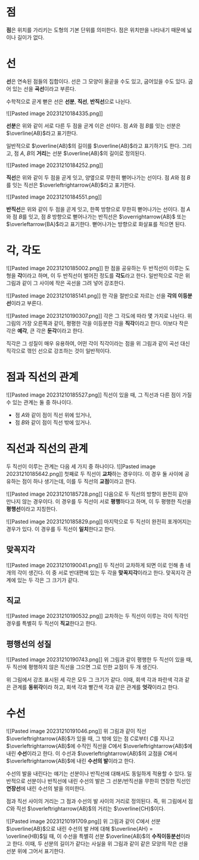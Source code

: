# 점
**점**은 위치를 가리키는 도형의 기본 단위를 의미한다. 점은 위치만을 나타내기 때문에 넓이나 길이가 없다.
# 선
**선**은 연속된 점들의 집합이다. 선은 그 모양이 올곧을 수도 있고, 굽어있을 수도 있다. 굽어 있는 선을 **곡선**이라고 부른다.

수학적으로 곧게 뻗은 선은 **선분**, **직선**, **반직선**으로 나뉜다.

![[Pasted image 20231210184335.png]]

**선분**은 위와 같이 서로 다른 두 점을 곧게 이은 선이다. 점 $A$와 점 $B$를 잇는 선분은 $\overline{AB}$라고 표기한다.

일반적으로 $\overline{AB}$의 길이를 $\overline{AB}$라고 표기하기도 한다. 그리고, 점 $A$, $B$의 **거리**는 선분 $\overline{AB}$의 길이로 정의된다.

![[Pasted image 20231210184252.png]]

**직선**은 위와 같이 두 점을 곧게 잇고, 양옆으로 무한히 뻗어나가는 선이다. 점 $A$와 점 $B$를 잇는 직선은 $\overleftrightarrow{AB}$라고 표기한다.

![[Pasted image 20231210184551.png]]

**반직선**은 위와 같이 두 점을 곧게 잇고, 한쪽 방향으로 무한히 뻗어나가는 선이다. 점 $A$와 점 $B$를 잇고, 점 $B$ 방향으로 뻗어나가는 반직선은 $\overrightarrow{AB}$ 또는 $\overleftarrow{BA}$라고 표기한다. 뻗어나가는 방향으로 화살표를 적으면 된다.
# 각, 각도
![[Pasted image 20231210185002.png]]
한 점을 공유하는 두 반직선이 이루는 도형을 **각**이라고 하며, 이 두 반직선이 벌어진 정도를 **각도**라고 한다. 일반적으로 각은 위 그림과 같이 그 사이에 작은 곡선을 그려 넣어 강조한다.

![[Pasted image 20231210185141.png]]
한 각을 절반으로 자르는 선을 **각의 이등분선**이라고 부른다.

![[Pasted image 20231210190307.png]]
각은 그 각도에 따라 몇 가지로 나뉜다. 위 그림의 가장 오른쪽과 같이, 평평한 각을 이등분한 각을 **직각**이라고 한다. 이보다 작은 각은 **예각**, 큰 각은 **둔각**이라고 한다.

직각은 그 성질이 매우 유용하여, 어떤 각이 직각이라는 점을 위 그림과 같이 곡선 대신 직각으로 꺾인 선으로 강조하는 것이 일반적이다.
# 점과 직선의 관계
![[Pasted image 20231210185527.png]]
직선이 있을 때, 그 직선과 다른 점이 가질 수 있는 관계는 둘 중 하나이다.
- 점 $A$와 같이 점이 직선 위에 있거나,
- 점 $B$와 같이 점이 직선 밖에 있거나.
# 직선과 직선의 관계
두 직선이 이루는 관계는 다음 세 가지 중 하나이다.
![[Pasted image 20231210185642.png]]
첫째로 두 직선이 **교차**하는 경우이다. 이 경우 둘 사이에 공유하는 점이 하나 생기는데, 이를 두 직선의 **교점**이라고 한다.

![[Pasted image 20231210185728.png]]
다음으로 두 직선의 방향이 완전히 같아 만나지 않는 경우이다. 이 경우를 두 직선이 서로 **평행**하다고 하며, 이 두 평행한 직선을 **평행선**이라고 지칭한다.

![[Pasted image 20231210185829.png]]
마지막으로 두 직선이 완전히 포개어지는 경우가 있다. 이 경우를 두 직선이 **일치**한다고 한다.
## 맞꼭지각
![[Pasted image 20231210190041.png]]
두 직선이 교차하게 되면 이로 인해 총 네 개의 각이 생긴다. 이 중 서로 반대편에 있는 두 각을 **맞꼭지각**이라고 한다. 맞꼭지각 관계에 있는 두 각은 그 크기가 같다.
## 직교
![[Pasted image 20231210190532.png]]
교차하는 두 직선이 이루는 각이 직각인 경우를 특별히 두 직선이 **직교**한다고 한다.
## 평행선의 성질
![[Pasted image 20231210190743.png]]
위 그림과 같이 평행한 두 직선이 있을 때, 두 직선에 평행하지 않은 직선을 그으면 그로 인한 교점이 두 개 생긴다.

위 그림에서 강조 표시된 세 각은 모두 그 크기가 같다. 이때, 회색 각과 파란색 각과 같은 관계를 **동위각**이라 하고, 회색 각과 빨간색 각과 같은 관계를 **엇각**이라고 한다.
# 수선
![[Pasted image 20231210191046.png]]
위 그림과 같이 직선 $\overleftrightarrow{AB}$가 있을 때, 그 밖에 있는 점 $C$로부터 $C$를 지나고 $\overleftrightarrow{AB}$에 수직인 직선을 $C$에서 $\overleftrightarrow{AB}$에 내린 **수선**이라고 한다. 이 수선과 $\overleftrightarrow{AB}$의 교점을 $C$에서 $\overleftrightarrow{AB}$에 내린 **수선의 발**이라고 한다.

수선의 발을 내린다는 얘기는 선분이나 반직선에 대해서도 동일하게 적용할 수 있다. 일반적으로 선분이나 반직선에 내린 수선의 발은 그 선분/반직선을 무한히 연장한 직선인 **연장선**에 내린 수선의 발을 의미한다.

점과 직선 사이의 거리는 그 점과 수선의 발 사이의 거리로 정의된다. 즉, 위 그림에서 점 $C$와 직선 $\overleftrightarrow{AB}$의 거리는 $\overline{CH}$이다.

![[Pasted image 20231210191709.png]]
위 그림과 같이 $C$에서 선분 $\overline{AB}$으로 내린 수선의 발 $H$에 대해 $\overline{AH} = \overline{HB}$일 때, 이 수선을 특별히 선분 $\overline{AB}$의 **수직이등분선**이라고 한다. 이때, 두 선분의 길이가 같다는 사실을 위 그림과 같이 같은 모양의 작은 선을 선분 위에 그어서 표기한다.